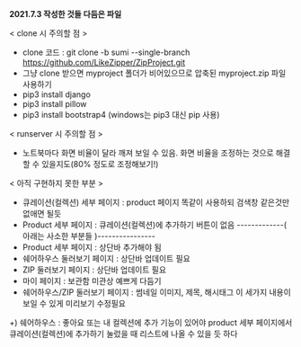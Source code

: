 **2021.7.3 작성한 것들 다듬은 파일**

< clone 시 주의할 점 >
- clone 코드 : git clone -b sumi --single-branch https://github.com/LikeZipper/ZipProject.git
- 그냥 clone 받으면 myproject 폴더가 비어있으므로 압축된 myproject.zip 파일 사용하기
- pip3 install django
- pip3 install pillow
- pip3 install bootstrap4
(windows는 pip3 대신 pip 사용)

< runserver 시 주의할 점 >
- 노트북마다 화면 비율이 달라 깨져 보일 수 있음. 화면 비율을 조정하는 것으로 해결할 수 있을지도(80% 정도로 조정해보기!)

< 아직 구현하지 못한 부분 >
- 큐레이션(컬렉션) 세부 페이지 : product 페이지 똑같이 사용하되 검색창 같은것만 없애면 될듯
- Product 세부 페이지 : 큐레이션(컬렉션)에 추가하기 버튼이 없음
-------------( 아래는 사소한 부분들 )----------------
- Product 세부 페이지 : 상단바 추가해야 됨
- 쉐어하우스 둘러보기 페이지 : 상단바 업데이트 필요
- ZIP 둘러보기 페이지 : 상단바 업데이트 필요
- 마이 페이지 : 보관함 미관상 예쁘게 다듬기
- 쉐어하우스/ZIP 둘러보기 페이지 : 썸네일 이미지, 제목, 해시태그 이 세가지 내용이 보일 수 있게 미리보기 수정필요

+) 쉐어하우스 : 좋아요 또는 내 컬렉션에 추가 기능이 있어야 product 세부 페이지에서 큐레이션(컬렉션)에 추가하기 눌렀을 때 리스트에 나올 수 있을 듯 하다
